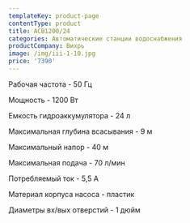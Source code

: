 ```yaml
---
templateKey: product-page
contentType: product
title: АСВ1200/24
categories: Автоматические станции водоснабжения
productCompany: Вихрь
image: /img/iii-1-10.jpg
price: '7390'
---
```

Рабочая частота - 50 Гц

Мощность - 1200 Вт

Емкость гидроаккумулятора - 24 л

Максимальная глубина всасывания - 9 м

Максимальный напор - 40 м

Максимальная подача - 70 л/мин

Потребляемый ток - 5,5 А

Материал корпуса насоса - пластик

Диаметры вх/вых отверстий - 1 дюйм
